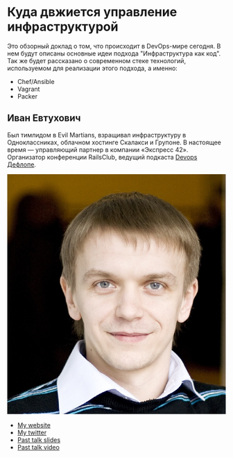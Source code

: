 # Куда двжиется управление инфраструктурой

Это обзорный доклад о том, что происходит в DevOps-мире сегодня. В нем будут описаны основные идеи подхода "Инфраструктура как
код". Так же будет рассказано о современном стеке технологий, используемом для реализации этого подхода, а именно:

* Chef/Ansible
* Vagrant
* Packer

## Иван Евтухович

Был тимлидом в Evil Martians, взращивал инфраструктуру в Одноклассниках, облачном хостинге Скалакси и Групоне. В
настоящее время — управляющий партнер в компании «Экспресс 42». Организатор конференции RailsClub, ведущий подкаста
[Devops Дефлопе](http://devopsdeflope.ru/).

![Profile picture](./profile_picture.jpg)

- [My website](http://evtuhovich.ru)
- [My twitter](https://twitter.com/evtuhovich)
- [Past talk slides](http://www.slideshare.net/evtuhovich/)
- [Past talk video](http://tech.yandex.ru/events/yagosti/devops/talks/1597/)
